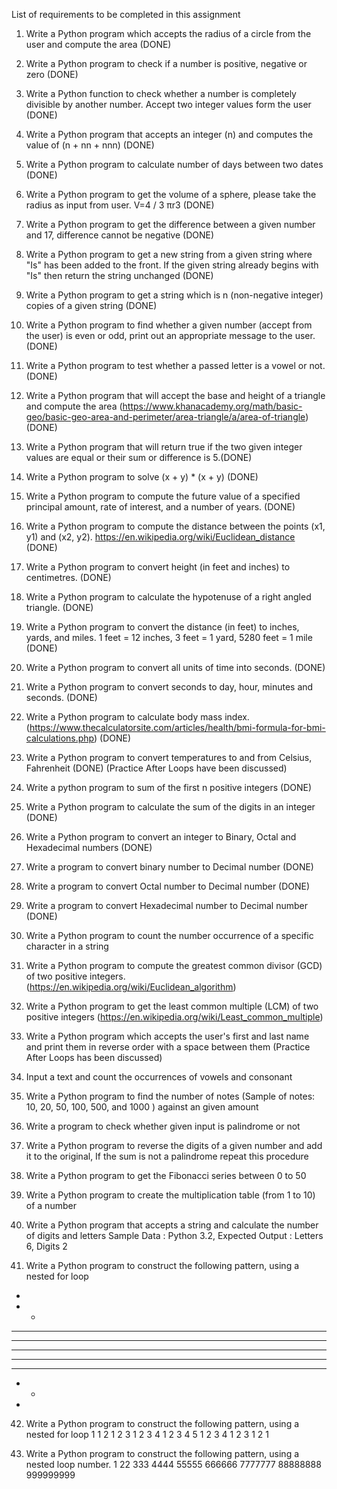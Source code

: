 List of requirements to be completed in this assignment
1.	Write a Python program which accepts the radius of a circle from the user and compute the area (DONE)

2.	Write a Python program to check if a number is positive, negative or zero (DONE)

3.	Write a Python function to check whether a number is completely divisible by another number. Accept two integer values form the user (DONE)

4.	Write a Python program that accepts an integer (n) and computes the value of (n + nn + nnn) (DONE)

5.	Write a Python program to calculate number of days between two dates (DONE)

6.	Write a Python program to get the volume of a sphere, please take the radius as input from user. V=4 / 3 πr3 (DONE)

7.	Write a Python program to get the difference between a given number and 17, difference cannot be negative (DONE)

8.	Write a Python program to get a new string from a given string where "Is" has been added to the front. If the given string already begins with "Is" then return the string unchanged (DONE)

9.	Write a Python program to get a string which is n (non-negative integer) copies of a given string (DONE)

10.	Write a Python program to find whether a given number (accept from the user) is even or odd, print out an appropriate message to the user. (DONE)

11.	Write a Python program to test whether a passed letter is a vowel or not. (DONE)

12.	Write a Python program that will accept the base and height of a triangle and compute the area (https://www.khanacademy.org/math/basic-geo/basic-geo-area-and-perimeter/area-triangle/a/area-of-triangle) (DONE)

13.	Write a Python program that will return true if the two given integer values are equal or their sum or difference is 5.(DONE)

14.	Write a Python program to solve (x + y) * (x + y) (DONE)

15.	Write a Python program to compute the future value of a specified principal amount, rate of interest, and a number of years. (DONE)

16.	Write a Python program to compute the distance between the points (x1, y1) and (x2, y2). https://en.wikipedia.org/wiki/Euclidean_distance (DONE)

17.	Write a Python program to convert height (in feet and inches) to centimetres. (DONE)

18.	Write a Python program to calculate the hypotenuse of a right angled triangle. (DONE)

19.	Write a Python program to convert the distance (in feet) to inches, yards, and miles. 1 feet = 12 inches, 3 feet = 1 yard, 5280 feet = 1 mile (DONE)

20.	Write a Python program to convert all units of time into seconds. (DONE)

21.	Write a Python program to convert seconds to day, hour, minutes and seconds. (DONE)

22.	Write a Python program to calculate body mass index. (https://www.thecalculatorsite.com/articles/health/bmi-formula-for-bmi-calculations.php) (DONE)

23.	Write a Python program to convert temperatures to and from Celsius, Fahrenheit (DONE)
(Practice After Loops have been discussed)

24.	Write a python program to sum of the first n positive integers (DONE)

25.	Write a Python program to calculate the sum of the digits in an integer (DONE)

26.	Write a Python program to convert an integer to Binary, Octal and Hexadecimal numbers (DONE)

27.	Write a program to convert binary number to Decimal number (DONE)

28.	Write a program to convert Octal number to Decimal number (DONE)

29.	Write a program to convert Hexadecimal number to Decimal number (DONE)

30.	Write a Python program to count the number occurrence of a specific character in a string

31.	Write a Python program to compute the greatest common divisor (GCD) of two positive integers. (https://en.wikipedia.org/wiki/Euclidean_algorithm)

32.	Write a Python program to get the least common multiple (LCM) of two positive integers (https://en.wikipedia.org/wiki/Least_common_multiple)

33.	Write a Python program which accepts the user's first and last name and print them in reverse order with a space between them (Practice After Loops has been discussed)

34.	Input a text and count the occurrences of vowels and consonant 

35.	Write a Python program to find the number of notes (Sample of notes: 10, 20, 50, 100, 500, and 1000 ) against an given amount

36.	Write a program to check whether given input is palindrome or not

37.	Write a Python program to reverse the digits of a given number and add it to the original, If the sum is not a palindrome repeat this procedure

38.	Write a Python program to get the Fibonacci series between 0 to 50

39.	Write a Python program to create the multiplication table (from 1 to 10) of a number

40.	Write a Python program that accepts a string and calculate the number of digits and letters Sample Data : Python 3.2, Expected Output : Letters 6, Digits 2

41.	Write a Python program to construct the following pattern, using a nested for loop
* 
* * 
* * * 
* * * * 
* * * * * 
* * * * 
* * * 
* * 
*

42.	Write a Python program to construct the following pattern, using a nested for loop
1 
1 2 
1 2 3 
1 2 3 4 
1 2 3 4 5 
1 2 3 4 
1 2 3 
1 2 
1

43.	Write a Python program to construct the following pattern, using a nested loop number. 
1
22
333
4444
55555
666666
7777777
88888888
999999999